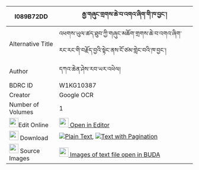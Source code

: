 |I089B72DD|རྒྱ་གཞུང་གྲགས་ཆེ་བ་འགའ་ཞིག་གི་ཁ་བྱང་། 
| --- | --- 
|Alternative Title |འཕགས་ཡུལ་ཚད་ཐུབ་ཀྱི་གཞུང་མཆོག་གྲགས་ཆེ་བ་འགའ་ཞིག་རང་རང་གི་བརྗོད་བྱའི་སྟེང་ནས་ངོ་ཙམ་གླེང་བའི་ཁ་བྱང་།
|Author| དཀའ་ཆེན་ཤེས་རབ་ཡར་འཕེལ།
|BDRC ID | W1KG10387
|Creator | Google OCR
|Number of Volumes| 1
|<img width="25" src="https://img.icons8.com/color/25/000000/edit-property.png">Edit Online| [<img width="25" src="https://avatars.githubusercontent.com/u/45091458?s=200&v=4"> Open in Editor](http://editor.openpecha.org/I089B72DD)
|<img width="25" src="https://img.icons8.com/fluent/48/000000/download-2.png"/>  Download | [![](https://img.icons8.com/color/20/000000/txt.png)Plain Text](https://github.com/Openpecha/I089B72DD/releases/download/v1/gya_shyung_drak_chewa_gashyik__plain_I089B72DD.zip), [![](https://img.icons8.com/color/20/000000/txt.png)Text with Pagination](https://github.com/Openpecha/I089B72DD/releases/download/v1/gya_shyung_drak_chewa_gashyik__pages_I089B72DD.zip)
|<img width="25" src="https://img.icons8.com/plasticine/100/000000/pictures-folder.png"/>  Source Images | [<img width="25" src="https://library.bdrc.io/icons/BUDA-small.svg"> Images of text file open in BUDA](https://library.bdrc.io/show/bdr:W1KG10387)